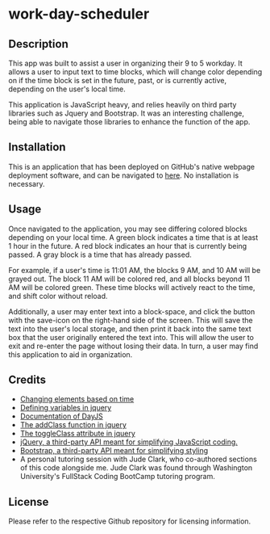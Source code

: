 # work-day-scheduler

## Description
This app was built to assist a user in organizing their 9 to 5 workday. It allows a user to input text to time blocks, which will change color depending on if the time block is set in the future, past, or is currently active, depending on the user's local time. 

This application is JavaScript heavy, and relies heavily on third party libraries such as Jquery and Bootstrap. It was an interesting challenge, being able to navigate those libraries to enhance the function of the app. 

## Installation
This is an application that has been deployed on GitHub's native webpage deployment software, and can be navigated to [here](). No installation is necessary.

## Usage
Once navigated to the application, you may see differing colored blocks depending on your local time. A green block indicates a time that is at least 1 hour in the future. A red block indicates an hour that is currently being passed. A gray block is a time that has already passed.

For example, if a user's time is 11:01 AM, the blocks 9 AM, and 10 AM will be grayed out. The block 11 AM will be colored red, and all blocks beyond 11 AM will be colored green. These time blocks will actively react to the time, and shift color without reload.

Additionally, a user may enter text into a block-space, and click the button with the save-icon on the right-hand side of the screen. This will save the text into the user's local storage, and then print it back into the same text box that the user originally entered the text into. This will allow the user to exit and re-enter the page without losing their data. In turn, a user may find this application to aid in organization.

## Credits
- [Changing elements based on time](https://stackoverflow.com/questions/40759946/change-element-based-on-time)
- [Defining variables in jquery](https://stackoverflow.com/questions/1418613/how-to-define-variable-in-jquery)
- [Documentation of DayJS](https://day.js.org/docs/en/installation/installation)
- [The addClass function in jquery](https://api.jquery.com/addclass/)
- [The toggleClass attribute in jquery](https://api.jquery.com/toggleclass/)
- [jQuery, a third-party API meant for simplifying JavaScript coding.](https://jquery.com/)
- [Bootstrap, a third-party API meant for simplifying styling](https://getbootstrap.com/docs/5.1/getting-started/introduction/)
- A personal tutoring session with Jude Clark, who co-authored sections of this code alongside me. Jude Clark was found through Washington University's FullStack Coding BootCamp tutoring program. 

## License
Please refer to the respective Github repository for licensing information.